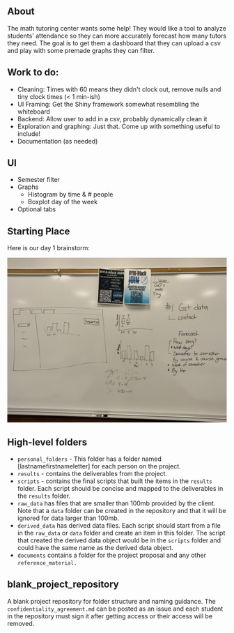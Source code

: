 ## About

The math tutoring center wants some help! They would like a tool to analyze students' attendance so they can more accurately forecast how many tutors they need. The goal is to get them a dashboard that they can upload a csv and play with some premade graphs they can filter.

## Work to do:

-   Cleaning: Times with 60 means they didn't clock out, remove nulls and tiny clock times (\< 1 min-ish)
-   UI Framing: Get the Shiny framework somewhat resembling the whiteboard
-   Backend: Allow user to add in a csv, probably dynamically clean it
-   Exploration and graphing: Just that. Come up with something useful to include!
-   Documentation (as needed)

## UI

-   Semester filter
-   Graphs
    -   Histogram by time & \# people
    -   Boxplot day of the week
-   Optional tabs

## Starting Place

Here is our day 1 brainstorm:

![Day 1 Whiteboard Plan](raw_data/Day1_Whiteboard_Plan.jpg)

## High-level folders

-   `personal_folders` - This folder has a folder named [lastnamefirstnameletter] for each person on the project.
-   `results` - contains the deliverables from the project.
-   `scripts` - contains the final scripts that built the items in the `results` folder. Each script should be concise and mapped to the deliverables in the `results` folder.
-   `raw_data` has files that are smaller than 100mb provided by the client. Note that a `data` folder can be created in the repository and that it will be ignored for data larger than 100mb.
-   `derived_data` has derived data files. Each script should start from a file in the `raw_data` or `data` folder and create an item in this folder. The script that created the derived data object would be in the `scripts` folder and could have the same name as the derived data object.
-   `documents` contains a folder for the project proposal and any other `reference_material.`

## blank_project_repository

A blank project repository for folder structure and naming guidance. The `confidentiality_agreement.md` can be posted as an issue and each student in the repository must sign it after getting access or their access will be removed.
